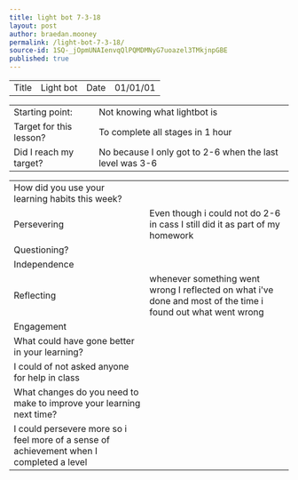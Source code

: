 ```yaml
---
title: light bot 7-3-18
layout: post
author: braedan.mooney
permalink: /light-bot-7-3-18/
source-id: 1SQ-_jOpmUNAIenvqQlPQMDMNyG7uoazel3TMkjnpGBE
published: true
---
```

<table>
  <tr>
    <td>Title</td>
    <td>Light bot</td>
    <td>Date</td>
    <td>01/01/01</td>
  </tr>
</table>


<table>
  <tr>
    <td>Starting point:</td>
    <td>Not knowing what lightbot is </td>
  </tr>
  <tr>
    <td>Target for this lesson?</td>
    <td>To complete all stages in 1 hour</td>
  </tr>
  <tr>
    <td>Did I reach my target? </td>
    <td>No because I only got to 2-6 when the last level was 3-6</td>
  </tr>
</table>


<table>
  <tr>
    <td>How did you use your learning habits this week?</td>
    <td></td>
  </tr>
  <tr>
    <td>Persevering</td>
    <td>Even though i could not do 2-6 in cass I still did it as part of my homework</td>
  </tr>
  <tr>
    <td>Questioning?</td>
    <td></td>
  </tr>
  <tr>
    <td>Independence</td>
    <td></td>
  </tr>
  <tr>
    <td>Reflecting</td>
    <td>whenever something went wrong I reflected on what i've done and most of the time i found out what went wrong</td>
  </tr>
  <tr>
    <td>Engagement</td>
    <td></td>
  </tr>
  <tr>
    <td>What could have gone better in your learning?</td>
    <td></td>
  </tr>
  <tr>
    <td>I could of not asked anyone for help in class</td>
    <td></td>
  </tr>
  <tr>
    <td>What changes do you need to make to improve your learning next time?</td>
    <td></td>
  </tr>
  <tr>
    <td>I could persevere more so i feel more of a sense of achievement when I completed a level </td>
    <td></td>
  </tr>
</table>


